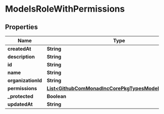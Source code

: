 

# ModelsRoleWithPermissions


## Properties

| Name | Type | Description | Notes |
|------------ | ------------- | ------------- | -------------|
|**createdAt** | **String** |  |  [optional] |
|**description** | **String** |  |  [optional] |
|**id** | **String** |  |  [optional] |
|**name** | **String** |  |  [optional] |
|**organizationId** | **String** |  |  [optional] |
|**permissions** | [**List&lt;GithubComMonadIncCorePkgTypesModelsPermission&gt;**](GithubComMonadIncCorePkgTypesModelsPermission.md) |  |  [optional] |
|**_protected** | **Boolean** |  |  [optional] |
|**updatedAt** | **String** |  |  [optional] |




